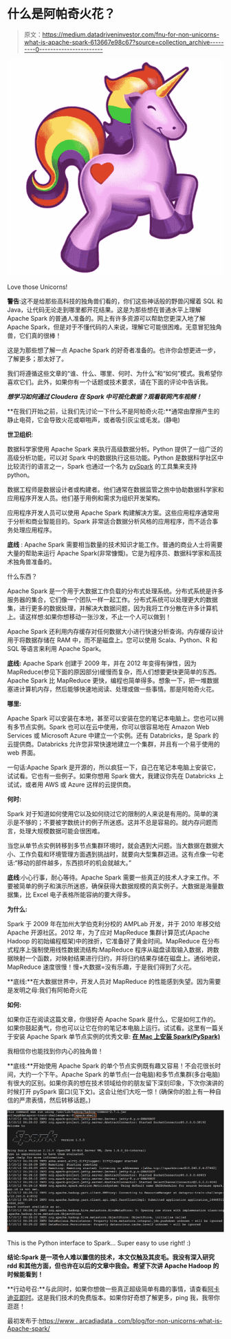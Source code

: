 # 什么是阿帕奇火花？

> 原文：<https://medium.datadriveninvestor.com/fnu-for-non-unicorns-what-is-apache-spark-613667e98c67?source=collection_archive---------0----------------------->

![](img/86ef5ceedb790550a91eeb0fc6515d31.png)

Love those Unicorns!

**警告**:这不是给那些高科技的独角兽们看的，你们这些神话般的野兽闪耀着 SQL 和 Java，让代码无论走到哪里都开花结果。这是为那些想在普通水平上理解 Apache Spark 的普通人准备的。网上有许多资源可以帮助您更深入地了解 Apache Spark，但是对于不懂代码的人来说，理解它可能很困难。无意冒犯独角兽，它们真的很棒！

这是为那些想了解一点 Apache Spark 的好奇者准备的。也许你会想更进一步，了解更多；那太好了。

我们将遵循这些文章的“谁、什么、哪里、何时、为什么”和“如何”模式。我希望你喜欢它们。此外，如果你有一个话题或技术要求，请在下面的评论中告诉我。

***想学习如何通过 Cloudera 在 Spark 中可视化数据？观看联网汽车视频！***

**在我们开始之前，让我们先讨论一下什么不是阿帕奇火花:**通常由摩擦产生的静止电荷，它会导致火花或噼啪声，或者吸引灰尘或毛发。(静电)

**世卫组织**:

数据科学家使用 Apache Spark 来执行高级数据分析。Python 提供了一组广泛的高级分析功能，可以对 Spark 中的数据执行这些功能。Python 是数据科学社区中比较流行的语言之一，Spark 也通过一个名为 [pySpark](https://spark.apache.org/docs/0.9.0/python-programming-guide.html) 的工具集来支持 python。

数据工程师是数据设计者或构建者。他们通常在数据监管之旅中协助数据科学家和应用程序开发人员。他们基于用例和需求为组织开发架构。

应用程序开发人员可以使用 Apache Spark 构建解决方案。这些应用程序通常用于分析和商业智能目的。Spark 非常适合数据分析风格的应用程序，而不适合事务处理应用程序。

**底线** : Apache Spark 需要相当数量的技术知识才能工作。普通的商业人士将需要大量的帮助来运行 Apache Spark(非常慷慨)。它是为程序员、数据科学家和高技术独角兽准备的。

什么东西？

Apache Spark 是一个用于大数据工作负载的分布式处理系统。分布式系统是许多服务器的集合，它们像一个团队一样一起工作。分布式系统可以处理更大的数据集，进行更多的数据处理，并解决大数据问题，因为我将工作分散在许多计算机上。请这样想:如果你想移动一张沙发，不止一个人可以做到！

Apache Spark 还利用内存缓存对任何数据大小进行快速分析查询。内存缓存设计用于将数据存储在 RAM 中，而不是磁盘上。您可以使用 Scala、Python、R 和 SQL 等语言来利用 Apache Spark。

**底线:** Apache Spark 创建于 2009 年，并在 2012 年变得有弹性，因为 MapReduce(参见下面的原因部分)缓慢而复杂，而人们想要更快更简单的东西。Apache Spark 比 MapReduce 更快，编程也简单得多。想象一下，把一堆数据塞进计算机内存，然后能够快速地阅读、处理或做一些事情。那是阿帕奇火花。

**哪里:**

Apache Spark 可以安装在本地，甚至可以安装在您的笔记本电脑上。您也可以拥有多节点实例。Spark 也可以在云中使用，你可以很容易地在 Amazon Web Services 或 Microsoft Azure 中建立一个实例。还有 Databricks，是 Spark 的云提供商。Databricks 允许您非常快速地建立一个集群，并且有一个易于使用的 web 界面。

一句话:Apache Spark 是开源的，所以疯狂一下，自己在笔记本电脑上安装它，试试看。它也有一些例子。如果你想用 Spark 做大，我建议你先在 Databricks 上试试，或者用 AWS 或 Azure 这样的云提供商。

**何时:**

Spark 对于知道如何使用它以及如何绕过它的限制的人来说是有用的。简单的演示是不够的；不要被字数统计的例子所迷惑。这并不总是容易的。就内存问题而言，处理大规模数据可能会很困难。

当您从单节点实例转移到多节点集群环境时，就会遇到大问题。当大数据在数据大小、工作负载和环境管理方面遇到挑战时，就要向大型集群迈进。这有点像一句老话:“移动的部件越多，东西损坏的机会就越大。”

**底线**:小心行事，耐心等待。Apache Spark 需要一些真正的技术人才来工作。不要被简单的例子和演示所迷惑，确保获得大数据规模的真实例子。大数据是海量数据集，比 Excel 电子表格所能容纳的要大得多。

**为什么:**

Spark 于 2009 年在加州大学伯克利分校的 AMPLab 开发，并于 2010 年移交给 Apache 开源社区。2012 年，为了应对 MapReduce 集群计算范式(Apache Hadoop 的初始编程框架)中的挫折，它准备好了黄金时间。MapReduce 在分布式程序上强制使用线性数据流结构:MapReduce 程序从磁盘读取输入数据，跨数据映射一个函数，对映射结果进行归约，并将归约结果存储在磁盘上。通俗地说，MapReduce 速度很慢！慢+大数据=没有乐趣，于是我们得到了火花。

**底线:**在大数据世界中，开发人员对 MapReduce 的性能感到失望。因为需要是发明之母:我们有阿帕奇火花

**如何:**

如果你正在阅读这篇文章，你很好奇 Apache Spark 是什么，它是如何工作的。如果你鼓起勇气，你也可以让它在你的笔记本电脑上运行。试试看。这里有一篇关于安装 Apache Spark 单节点实例的优秀文章: [**在 Mac 上安装 Spark(PySpark)**](https://medium.com/@GalarnykMichael/install-spark-on-mac-pyspark-453f395f240b)

我相信你也能找到你内心的独角兽！

**底线:**开始使用 Apache Spark 的单个节点实例既有趣又容易！不会花很长时间，大约一个下午。Apache Spark 的单节点(一台电脑)和多节点集群(多台电脑)有很大的区别。如果你真的想在技术领域给你的朋友留下深刻印象，下次你演讲的时候打开 pySpark 窗口(见下文)。这会让他们大吃一惊！(确保你的脸上有一种自信的严肃表情，然后转移话题。)

![](img/e29117bd12dd03c82193a8b980eb9a54.png)

This is the Python interface to Spark… Super easy to use right! :)

**结论:Spark 是一项令人难以置信的技术，本文仅触及其皮毛。我没有深入研究 rdd 和其他方面，但也许在以后的文章中我会。希望下次讲 Apache Hadoop 的时候能看到！**

**行动号召:**与此同时，如果你想做一些真正超级简单有趣的事情，请查看[阿卡迪亚即时](https://www.arcadiadata.com/product/instant/)。这是我们技术的免费版本。如果你好奇想了解更多，ping 我，我带你逛逛！

最初发布于:[https://www . arcadiadata . com/blog/for-non-unicorns-what-is-Apache-spark/](https://www.arcadiadata.com/blog/for-non-unicorns-what-is-apache-spark/)